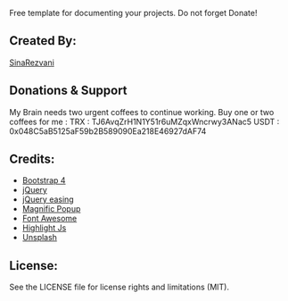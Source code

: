 Free template for documenting your projects.
Do not forget Donate!

## Created By:

<a href="https://github.com/novinflow">SinaRezvani</a>

## Donations & Support

My Brain needs two urgent coffees to continue working. Buy one or two coffees for me :
TRX : TJ6AvqZrH1N1Y51r6uMZqxWncrwy3ANac5
USDT : 0x048C5aB5125aF59b2B589090Ea218E46927dAF74

## Credits:

<ul>
<li><a href="https://getbootstrap.com/">Bootstrap 4</a></li>
<li><a href="http://www.jquery.com/">jQuery</a></li>
<li><a href="http://gsgd.co.uk/sandbox/jquery/easing/">jQuery easing</a></li>
<li><a href="http://dimsemenov.com/plugins/magnific-popup/">Magnific Popup</a></li>
<li><a href="https://fontawesome.com/">Font Awesome</a></li>
<li><a href="https://highlightjs.org/">Highlight Js</a></li>
<li><a href="https://unsplash.com/">Unsplash</a></li>
</ul>

## License:

See the LICENSE file for license rights and limitations (MIT).
